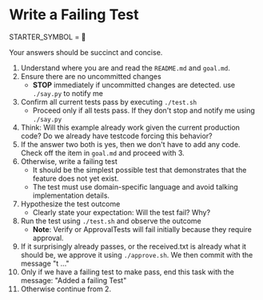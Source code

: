# Write a Failing Test

STARTER_SYMBOL = 🔴

Your answers should be succinct and concise.

1. Understand where you are and read the `README.md` and `goal.md`.
2. Ensure there are no uncommitted changes
    - **STOP** immediately if uncommitted changes are detected. use `./say.py` to notify me
3. Confirm all current tests pass by executing `./test.sh`
    - Proceed only if all tests pass. If they don't stop and notify me using `./say.py`
5. Think: Will this example already work given the current production code? Do we already have testcode forcing this behavior?
6. If the answer two both is yes, then we don't have to add any code. Check off the item in `goal.md` and proceed with 3. 
7. Otherwise, write a failing test
    - It should be the simplest possible test that demonstrates that the feature does not yet exist.
    - The test must use domain-specific language and avoid talking implementation details.
8. Hypothesize the test outcome
    - Clearly state your expectation: Will the test fail? Why?
9. Run the test using `./test.sh` and observe the outcome
    - **Note**: Verify or ApprovalTests will fail initially because they require approval.
10. If it surprisingly already passes, or the received.txt is already what it should be, we approve it using `./approve.sh`. We then commit with the message "t ..."
11. Only if we have a failing test to make pass, end this task with the message: "Added a failing Test"
12. Otherwise continue from 2.
